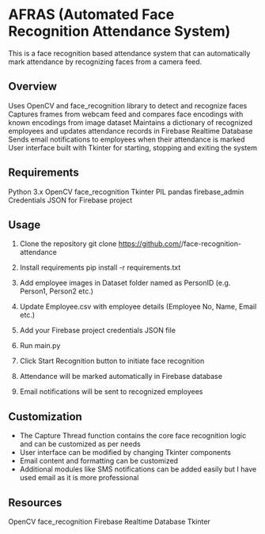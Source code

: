 # AFRAS (Automated Face Recognition Attendance System)

This is a face recognition based attendance system that can automatically mark attendance by recognizing faces from a camera feed.

## Overview
Uses OpenCV and face_recognition library to detect and recognize faces
Captures frames from webcam feed and compares face encodings with known encodings from image dataset
Maintains a dictionary of recognized employees and updates attendance records in Firebase Realtime Database
Sends email notifications to employees when their attendance is marked
User interface built with Tkinter for starting, stopping and exiting the system

## Requirements
Python 3.x
OpenCV
face_recognition
Tkinter
PIL
pandas
firebase_admin
Credentials JSON for Firebase project


## Usage
1. Clone the repository
git clone https://github.com/<username>/face-recognition-attendance

2.  Install requirements
pip install -r requirements.txt

3.  Add employee images in Dataset folder named as PersonID (e.g. Person1, Person2 etc.)
  
4.  Update Employee.csv with employee details (Employee No, Name, Email etc.)

5. Add your Firebase project credentials JSON file
6. Run main.py
7. Click Start Recognition button to initiate face recognition
8. Attendance will be marked automatically in Firebase database
9. Email notifications will be sent to recognized employees


## Customization
* The Capture Thread function contains the core face recognition logic and can be customized as per needs
* User interface can be modified by changing Tkinter components
* Email content and formatting can be customized
* Additional modules like SMS notifications can be added easily but I have used email as it is more professional

## Resources
OpenCV
face_recognition
Firebase Realtime Database
Tkinter
